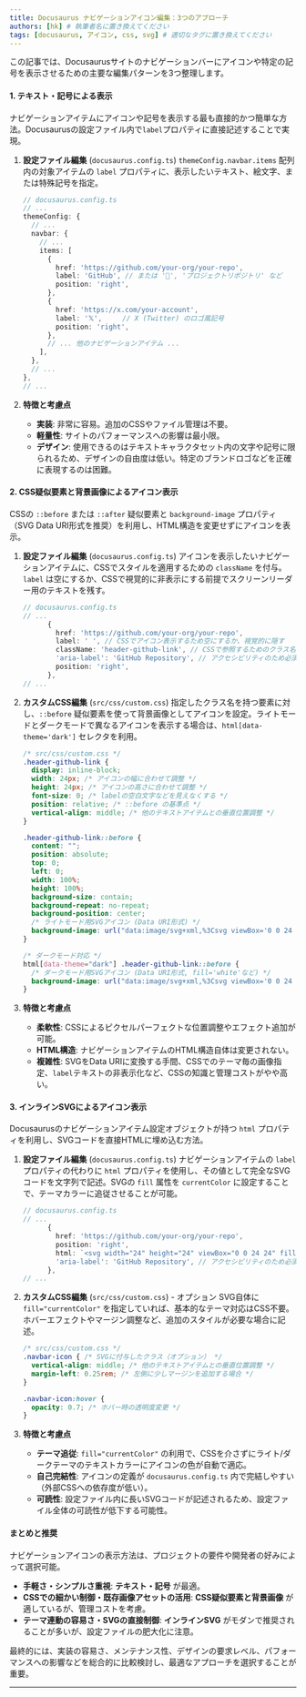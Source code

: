 ```yaml
---
title: Docusaurus ナビゲーションアイコン編集：3つのアプローチ
authors: [hk] # 執筆者名に置き換えてください
tags: [docusaurus, アイコン, css, svg] # 適切なタグに置き換えてください
---
```


この記事では、Docusaurusサイトのナビゲーションバーにアイコンや特定の記号を表示させるための主要な編集パターンを3つ整理します。


#### 1. テキスト・記号による表示

ナビゲーションアイテムにアイコンや記号を表示する最も直接的かつ簡単な方法。Docusaurusの設定ファイル内で`label`プロパティに直接記述することで実現。

<!-- truncate -->

1.  **設定ファイル編集** (`docusaurus.config.ts`)
    `themeConfig.navbar.items` 配列内の対象アイテムの `label` プロパティに、表示したいテキスト、絵文字、または特殊記号を指定。

    ```typescript
    // docusaurus.config.ts
    // ...
    themeConfig: {
      // ...
      navbar: {
        // ...
        items: [
          {
            href: 'https://github.com/your-org/your-repo',
            label: 'GitHub', // または '🐙', 'プロジェクトリポジトリ' など
            position: 'right',
          },
          {
            href: 'https://x.com/your-account',
            label: '𝕏',     // X (Twitter) のロゴ風記号
            position: 'right',
          },
          // ... 他のナビゲーションアイテム ...
        ],
      },
      // ...
    },
    // ...
    ```

2.  **特徴と考慮点**
    *   **実装**: 非常に容易。追加のCSSやファイル管理は不要。
    *   **軽量性**: サイトのパフォーマンスへの影響は最小限。
    *   **デザイン**: 使用できるのはテキストキャラクタセット内の文字や記号に限られるため、デザインの自由度は低い。特定のブランドロゴなどを正確に表現するのは困難。

#### 2. CSS疑似要素と背景画像によるアイコン表示

CSSの `::before` または `::after` 疑似要素と `background-image` プロパティ（SVG Data URI形式を推奨）を利用し、HTML構造を変更せずにアイコンを表示。

1.  **設定ファイル編集** (`docusaurus.config.ts`)
    アイコンを表示したいナビゲーションアイテムに、CSSでスタイルを適用するための `className` を付与。`label` は空にするか、CSSで視覚的に非表示にする前提でスクリーンリーダー用のテキストを残す。

    ```typescript
    // docusaurus.config.ts
    // ...
          {
            href: 'https://github.com/your-org/your-repo',
            label: ' ', // CSSでアイコン表示するため空にするか、視覚的に隠す
            className: 'header-github-link', // CSSで参照するためのクラス名
            'aria-label': 'GitHub Repository', // アクセシビリティのため必須
            position: 'right',
          },
    // ...
    ```

2.  **カスタムCSS編集** (`src/css/custom.css`)
    指定したクラス名を持つ要素に対し、`::before` 疑似要素を使って背景画像としてアイコンを設定。ライトモードとダークモードで異なるアイコンを表示する場合は、`html[data-theme='dark']` セレクタを利用。

    ```css
    /* src/css/custom.css */
    .header-github-link {
      display: inline-block;
      width: 24px; /* アイコンの幅に合わせて調整 */
      height: 24px; /* アイコンの高さに合わせて調整 */
      font-size: 0; /* labelの空白文字などを見えなくする */
      position: relative; /* ::before の基準点 */
      vertical-align: middle; /* 他のテキストアイテムとの垂直位置調整 */
    }

    .header-github-link::before {
      content: "";
      position: absolute;
      top: 0;
      left: 0;
      width: 100%;
      height: 100%;
      background-size: contain;
      background-repeat: no-repeat;
      background-position: center;
      /* ライトモード用SVGアイコン (Data URI形式) */
      background-image: url("data:image/svg+xml,%3Csvg viewBox='0 0 24 24' xmlns='http://www.w3.org/2000/svg'%3E%3Cpath d='M12 ... Z'/%3E%3C/svg%3E");
    }

    /* ダークモード対応 */
    html[data-theme="dark"] .header-github-link::before {
      /* ダークモード用SVGアイコン (Data URI形式, fill='white'など) */
      background-image: url("data:image/svg+xml,%3Csvg viewBox='0 0 24 24' xmlns='http://www.w3.org/2000/svg'%3E%3Cpath fill='white' d='M12 ... Z'/%3E%3C/svg%3E");
    }
    ```

3.  **特徴と考慮点**
    *   **柔軟性**: CSSによるピクセルパーフェクトな位置調整やエフェクト追加が可能。
    *   **HTML構造**: ナビゲーションアイテムのHTML構造自体は変更されない。
    *   **複雑性**: SVGをData URIに変換する手間、CSSでのテーマ毎の画像指定、`label`テキストの非表示化など、CSSの知識と管理コストがやや高い。

#### 3. インラインSVGによるアイコン表示

Docusaurusのナビゲーションアイテム設定オブジェクトが持つ `html` プロパティを利用し、SVGコードを直接HTMLに埋め込む方法。

1.  **設定ファイル編集** (`docusaurus.config.ts`)
    ナビゲーションアイテムの `label` プロパティの代わりに `html` プロパティを使用し、その値として完全なSVGコードを文字列で記述。SVGの `fill` 属性を `currentColor` に設定することで、テーマカラーに追従させることが可能。

    ```typescript
    // docusaurus.config.ts
    // ...
          {
            href: 'https://github.com/your-org/your-repo',
            position: 'right',
            html: `<svg width="24" height="24" viewBox="0 0 24 24" fill="currentColor" xmlns="http://www.w3.org/2000/svg" class="navbar-icon" aria-hidden="true"><path d="M12 ... Z"/></svg>`, // SVGコードを直接記述
            'aria-label': 'GitHub Repository', // アクセシビリティのため必須
          },
    // ...
    ```

2.  **カスタムCSS編集** (`src/css/custom.css`) - オプション
    SVG自体に `fill="currentColor"` を指定していれば、基本的なテーマ対応はCSS不要。ホバーエフェクトやマージン調整など、追加のスタイルが必要な場合に記述。

    ```css
    /* src/css/custom.css */
    .navbar-icon { /* SVGに付与したクラス（オプション） */
      vertical-align: middle; /* 他のテキストアイテムとの垂直位置調整 */
      margin-left: 0.25rem; /* 左側に少しマージンを追加する場合 */
    }

    .navbar-icon:hover {
      opacity: 0.7; /* ホバー時の透明度変更 */
    }
    ```

3.  **特徴と考慮点**
    *   **テーマ追従**: `fill="currentColor"` の利用で、CSSを介さずにライト/ダークテーマのテキストカラーにアイコンの色が自動で適応。
    *   **自己完結性**: アイコンの定義が `docusaurus.config.ts` 内で完結しやすい（外部CSSへの依存度が低い）。
    *   **可読性**: 設定ファイル内に長いSVGコードが記述されるため、設定ファイル全体の可読性が低下する可能性。

#### まとめと推奨

ナビゲーションアイコンの表示方法は、プロジェクトの要件や開発者の好みによって選択可能。

*   **手軽さ・シンプルさ重視**: **テキスト・記号** が最適。
*   **CSSでの細かい制御・既存画像アセットの活用**: **CSS疑似要素と背景画像** が適しているが、管理コストを考慮。
*   **テーマ連動の容易さ・SVGの直接制御**: **インラインSVG** がモダンで推奨されることが多いが、設定ファイルの肥大化に注意。

最終的には、実装の容易さ、メンテナンス性、デザインの要求レベル、パフォーマンスへの影響などを総合的に比較検討し、最適なアプローチを選択することが重要。

---